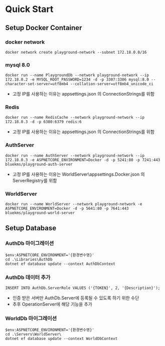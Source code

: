 # Quick Start

## Setup Docker Container

### docker network
```
docker network create playground-network --subnet 172.18.0.0/16
```

### mysql 8.0
```
docker run --name PlaygroundDb --network playground-network --ip 172.18.0.2 -e MYSQL_ROOT_PASSWORD=1234 -d -p 3307:3306 mysql:8.0 --character-set-server=utf8mb4 --collation-server=utf8mb4_unicode_ci
```
* 고정 IP를 사용하는 이유는 appsettings.json 의 ConnectionStrings를 위함


### Redis
```
docker run --name RedisCache --network playground-network --ip 172.18.0.3 -d -p 6380:6379 redis:6
```
* 고정 IP를 사용하는 이유는 appsettings.json 의 ConnectionStrings를 위함


### AuthServer
```
docker run --name AuthServer --network playground-network --ip 172.18.0.3 -e ASPNETCORE_ENVIRONMENT=Docker -d -p 5241:80 -p 7241:443 bluekms/playground-auth-server
```
* 고정 IP를 사용하는 이유는 WorldServer\appsettings.Docker.json 의 ServerRegistry를 위함

### WorldServer
```
docker run --name WorldServer --network playground-network -e ASPNETCORE_ENVIRONMENT=Docker -d -p 5641:80 -p 7641:443 bluekms/playground-world-server
```

## Setup Database

### AuthDb 마이그레이션
```
$env:ASPNETCORE_ENVIRONMENT='{환경변수명}'
cd .\Libraries\AuthDb
dotnet ef database update --context AuthDbContext
```


### AuthDb 데이터 추가
```
INSERT INTO AuthDb.ServerRole VALUES ('{TOKEN}', 2, '{Description}');
```
* 인증 받은 서버만 AuthDb.Server에 등록될 수 있도록 하기 위한 수단
* 추후 OperationServer에 해당 기능을 추가


### WorldDb 마이그레이션
```
$env:ASPNETCORE_ENVIRONMENT='{환경변수명}'
cd .\Servers\WorldServer\
dotnet ef database update --context WorldDbContext
```
